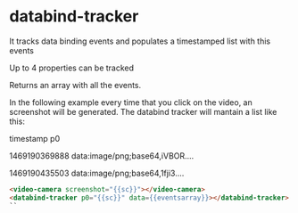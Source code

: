 # databind-tracker


It tracks data binding events and populates a timestamped list with this events

Up to 4 properties can be tracked

Returns an array with all the events.

In the following example every time that you click on the video, an screenshot will be generated. The databind tracker will mantain a list like this:

timestamp 		p0

1469190369888	data:image/png;base64,iVBOR....

1469190435503	data:image/png;base64,1fji3....

```html
<video-camera screenshot="{{sc}}"></video-camera>
<databind-tracker p0="{{sc}}" data={{eventsarray}}></databind-tracker>
``